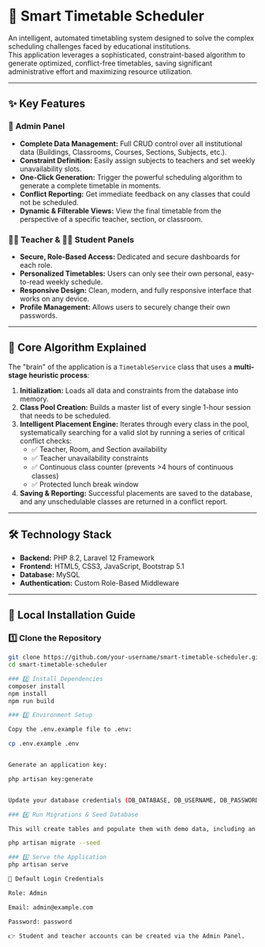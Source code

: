 # 📅 Smart Timetable Scheduler

An intelligent, automated timetabling system designed to solve the complex scheduling challenges faced by educational institutions.  
This application leverages a sophisticated, constraint-based algorithm to generate optimized, conflict-free timetables, saving significant administrative effort and maximizing resource utilization.

---

## ✨ Key Features

### 👑 Admin Panel
- **Complete Data Management:** Full CRUD control over all institutional data (Buildings, Classrooms, Courses, Sections, Subjects, etc.).  
- **Constraint Definition:** Easily assign subjects to teachers and set weekly unavailability slots.  
- **One-Click Generation:** Trigger the powerful scheduling algorithm to generate a complete timetable in moments.  
- **Conflict Reporting:** Get immediate feedback on any classes that could not be scheduled.  
- **Dynamic & Filterable Views:** View the final timetable from the perspective of a specific teacher, section, or classroom.  

### 👨‍🏫 Teacher & 🧑‍🎓 Student Panels
- **Secure, Role-Based Access:** Dedicated and secure dashboards for each role.  
- **Personalized Timetables:** Users can only see their own personal, easy-to-read weekly schedule.  
- **Responsive Design:** Clean, modern, and fully responsive interface that works on any device.  
- **Profile Management:** Allows users to securely change their own passwords.  

---

## 🧠 Core Algorithm Explained

The "brain" of the application is a `TimetableService` class that uses a **multi-stage heuristic process**:

1. **Initialization:** Loads all data and constraints from the database into memory.  
2. **Class Pool Creation:** Builds a master list of every single 1-hour session that needs to be scheduled.  
3. **Intelligent Placement Engine:** Iterates through every class in the pool, systematically searching for a valid slot by running a series of critical conflict checks:  
   - ✅ Teacher, Room, and Section availability  
   - ✅ Teacher unavailability constraints  
   - ✅ Continuous class counter (prevents >4 hours of continuous classes)  
   - ✅ Protected lunch break window  
4. **Saving & Reporting:** Successful placements are saved to the database, and any unschedulable classes are returned in a conflict report.  

---

## 🛠️ Technology Stack

- **Backend:** PHP 8.2, Laravel 12 Framework  
- **Frontend:** HTML5, CSS3, JavaScript, Bootstrap 5.1  
- **Database:** MySQL  
- **Authentication:** Custom Role-Based Middleware  

---

## 🚀 Local Installation Guide

### 1️⃣ Clone the Repository
```bash
git clone https://github.com/your-username/smart-timetable-scheduler.git
cd smart-timetable-scheduler

### 2️⃣ Install Dependencies
composer install
npm install
npm run build

### 3️⃣ Environment Setup

Copy the .env.example file to .env:

cp .env.example .env


Generate an application key:

php artisan key:generate


Update your database credentials (DB_DATABASE, DB_USERNAME, DB_PASSWORD) in the .env file.

### 4️⃣ Run Migrations & Seed Database

This will create tables and populate them with demo data, including an admin account:

php artisan migrate --seed

### 5️⃣ Serve the Application
php artisan serve

🔑 Default Login Credentials

Role: Admin

Email: admin@example.com

Password: password

👉 Student and teacher accounts can be created via the Admin Panel.
